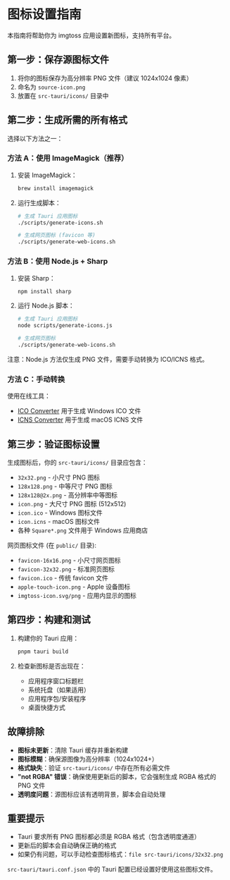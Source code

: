 # 图标设置指南

本指南将帮助你为 imgtoss 应用设置新图标，支持所有平台。

## 第一步：保存源图标文件

1. 将你的图标保存为高分辨率 PNG 文件（建议 1024x1024 像素）
2. 命名为 `source-icon.png`
3. 放置在 `src-tauri/icons/` 目录中

## 第二步：生成所需的所有格式

选择以下方法之一：

### 方法 A：使用 ImageMagick（推荐）

1. 安装 ImageMagick：
   ```bash
   brew install imagemagick
   ```

2. 运行生成脚本：
   ```bash
   # 生成 Tauri 应用图标
   ./scripts/generate-icons.sh
   
   # 生成网页图标 (favicon 等)
   ./scripts/generate-web-icons.sh
   ```

### 方法 B：使用 Node.js + Sharp

1. 安装 Sharp：
   ```bash
   npm install sharp
   ```

2. 运行 Node.js 脚本：
   ```bash
   # 生成 Tauri 应用图标
   node scripts/generate-icons.js
   
   # 生成网页图标
   ./scripts/generate-web-icons.sh
   ```

注意：Node.js 方法仅生成 PNG 文件，需要手动转换为 ICO/ICNS 格式。

### 方法 C：手动转换

使用在线工具：
- [ICO Converter](https://icoconvert.com/) 用于生成 Windows ICO 文件
- [ICNS Converter](https://iconverticons.com/online/) 用于生成 macOS ICNS 文件

## 第三步：验证图标设置

生成图标后，你的 `src-tauri/icons/` 目录应包含：

- `32x32.png` - 小尺寸 PNG 图标
- `128x128.png` - 中等尺寸 PNG 图标  
- `128x128@2x.png` - 高分辨率中等图标
- `icon.png` - 大尺寸 PNG 图标 (512x512)
- `icon.ico` - Windows 图标文件
- `icon.icns` - macOS 图标文件
- 各种 `Square*.png` 文件用于 Windows 应用商店

网页图标文件 (在 `public/` 目录):
- `favicon-16x16.png` - 小尺寸网页图标
- `favicon-32x32.png` - 标准网页图标
- `favicon.ico` - 传统 favicon 文件
- `apple-touch-icon.png` - Apple 设备图标
- `imgtoss-icon.svg/png` - 应用内显示的图标

## 第四步：构建和测试

1. 构建你的 Tauri 应用：
   ```bash
   pnpm tauri build
   ```

2. 检查新图标是否出现在：
   - 应用程序窗口标题栏
   - 系统托盘（如果适用）
   - 应用程序包/安装程序
   - 桌面快捷方式

## 故障排除

- **图标未更新**：清除 Tauri 缓存并重新构建
- **图标模糊**：确保源图像为高分辨率（1024x1024+）
- **格式缺失**：验证 `src-tauri/icons/` 中存在所有必需文件
- **"not RGBA" 错误**：确保使用更新后的脚本，它会强制生成 RGBA 格式的 PNG 文件
- **透明度问题**：源图标应该有透明背景，脚本会自动处理

## 重要提示

- Tauri 要求所有 PNG 图标都必须是 RGBA 格式（包含透明度通道）
- 更新后的脚本会自动确保正确的格式
- 如果仍有问题，可以手动检查图标格式：`file src-tauri/icons/32x32.png`

`src-tauri/tauri.conf.json` 中的 Tauri 配置已经设置好使用这些图标文件。